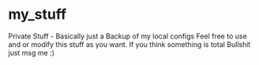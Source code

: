 my_stuff
========

Private Stuff - Basically just a Backup of my local configs
Feel free to use and or modify this stuff as you want. If you
think something is total Bullshit just msg me :)
